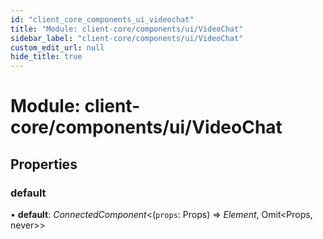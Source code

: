 ```yaml
---
id: "client_core_components_ui_videochat"
title: "Module: client-core/components/ui/VideoChat"
sidebar_label: "client-core/components/ui/VideoChat"
custom_edit_url: null
hide_title: true
---
```


# Module: client-core/components/ui/VideoChat

## Properties

### default

• **default**: *ConnectedComponent*<(`props`: Props) => *Element*, Omit<Props, never\>\>
